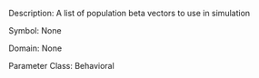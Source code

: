Description: A list of population beta vectors to use in simulation

Symbol: None

Domain: None

Parameter Class: Behavioral

